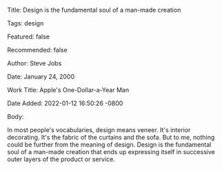 Title:  Design is the fundamental soul of a man-made creation

Tags:   design

Featured: false

Recommended: false

Author: Steve Jobs

Date:   January 24, 2000

Work Title: Apple's One-Dollar-a-Year Man

Date Added: 2022-01-12 16:50:26 -0800

Body: 

In most people's vocabularies, design means veneer. It's interior decorating. It's the fabric of the curtains and the sofa. But to me, nothing could be further from the meaning of design. Design is the fundamental soul of a man-made creation that ends up expressing itself in successive outer layers of the product or service.

